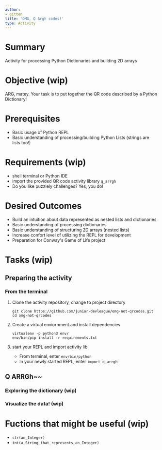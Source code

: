```yaml
---
author:
- gitten
title: 'OMG, Q Argh codes!'
type: Activity
---
```


Summary
=======

Activity for processing Python Dictionaries and building 2D arrays

Objective (wip)
===============

ARG, matey. Your task is to put together the QR code described by a
Python Dictionary!

Prerequisites
=============

-   Basic usage of Python REPL
-   Basic understanding of processing/building Python Lists (strings are
    lists too!)

Requirements (wip)
==================

-   shell terminal or Python IDE
-   import the provided QR code activity library `q_arrgh`
-   Do you like puzzlely challenges? Yes, you do!

Desired Outcomes
================

-   Build an intuition about data represented as nested lists and
    dictionaries
-   Basic understanding of processing dictionaries
-   Basic understanding of structuring 2D arrays (nested lists)
-   Increase confort level of utilizing the REPL for development
-   Preparation for Conway's Game of Life project

Tasks (wip)
===========

Preparing the activity
----------------------

### From the terminal

1.  Clone the activity repository, change to project directory

    ``` {.bash}
    git clone https://github.com/junior-devleague/omg-not-qrcodes.git
    cd omg-not-qrcodes
    ```

2.  Create a virtual enviornment and install dependencies

    ``` {.bash}
    virtualenv -p python3 env/
    env/bin/pip install -r requirements.txt
    ```

3.  start your REPL and import activity lib
    -   From terminal, enter `env/bin/python`
    -   In your newly started REPL, enter `import q_arrgh`

Q ARRGh\~\~
-----------

### Exploring the dictionary (wip)

### Visualize the data! (wip)

Fuctions that might be useful (wip)
===================================

-   `str(an_Integer)`
-   `int(a_String_that_represents_an_Integer)`
